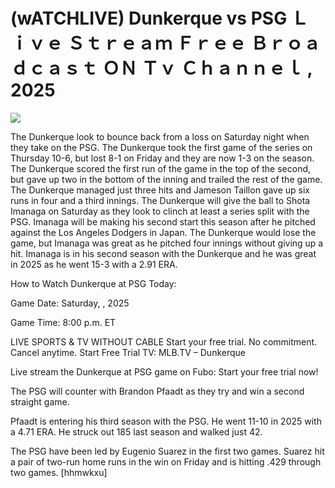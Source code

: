 # (wATCHLIVE) Dunkerque vs PSG Ｌｉｖｅ Ｓｔｒｅａｍ Ｆｒｅｅ Ｂｒｏａｄｃａｓｔ ＯＮ Ｔｖ Ｃｈａｎｎｅｌ , 2025  
  
  
[![](https://i.imgur.com/qSNzIqt.png)](https://movie.rssnews.media/xzeNQBDc.php)  
  
The Dunkerque look to bounce back from a loss on Saturday night when they take on the PSG. The Dunkerque took the first game of the series on Thursday 10-6, but lost 8-1 on Friday and they are now 1-3 on the season. The Dunkerque scored the first run of the game in the top of the second, but gave up two in the bottom of the inning and trailed the rest of the game. The Dunkerque managed just three hits and Jameson Taillon gave up six runs in four and a third innings. The Dunkerque will give the ball to Shota Imanaga on Saturday as they look to clinch at least a series split with the PSG. Imanaga will be making his second start this season after he pitched against the Los Angeles Dodgers in Japan. The Dunkerque would lose the game, but Imanaga was great as he pitched four innings without giving up a hit. Imanaga is in his second season with the Dunkerque and he was great in 2025 as he went 15-3 with a 2.91 ERA.

How to Watch Dunkerque at PSG Today:

Game Date: Saturday, , 2025

Game Time: 8:00 p.m. ET

LIVE SPORTS & TV WITHOUT CABLE
Start your free trial. No commitment. Cancel anytime.
Start Free Trial
TV: MLB.TV – Dunkerque

Live stream the Dunkerque at PSG game on Fubo: Start your free trial now!

The PSG will counter with Brandon Pfaadt as they try and win a second straight game.

Pfaadt is entering his third season with the PSG. He went 11-10 in 2025 with a 4.71 ERA. He struck out 185 last season and walked just 42.

The PSG have been led by Eugenio Suarez in the first two games. Suarez hit a pair of two-run home runs in the win on Friday and is hitting .429 through two games. [hhmwkxu]